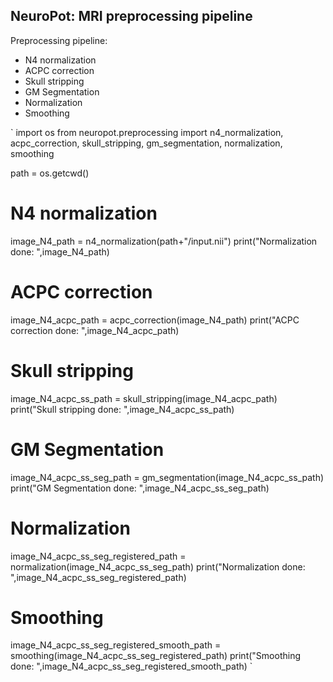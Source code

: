 ## NeuroPot: MRI preprocessing pipeline

Preprocessing pipeline:

- N4 normalization
- ACPC correction
- Skull stripping
- GM Segmentation
- Normalization
- Smoothing

`
import os
from neuropot.preprocessing import n4_normalization, acpc_correction, skull_stripping, gm_segmentation, normalization, smoothing

path = os.getcwd()

# N4 normalization
image_N4_path = n4_normalization(path+"/input.nii")
print("Normalization done: ",image_N4_path)

# ACPC correction
image_N4_acpc_path = acpc_correction(image_N4_path)
print("ACPC correction done: ",image_N4_acpc_path)

# Skull stripping
image_N4_acpc_ss_path = skull_stripping(image_N4_acpc_path)
print("Skull stripping done: ",image_N4_acpc_ss_path)

# GM Segmentation
image_N4_acpc_ss_seg_path = gm_segmentation(image_N4_acpc_ss_path)
print("GM Segmentation done: ",image_N4_acpc_ss_seg_path)

# Normalization
image_N4_acpc_ss_seg_registered_path = normalization(image_N4_acpc_ss_seg_path)
print("Normalization done: ",image_N4_acpc_ss_seg_registered_path)

# Smoothing
image_N4_acpc_ss_seg_registered_smooth_path = smoothing(image_N4_acpc_ss_seg_registered_path)
print("Smoothing done: ",image_N4_acpc_ss_seg_registered_smooth_path)
`